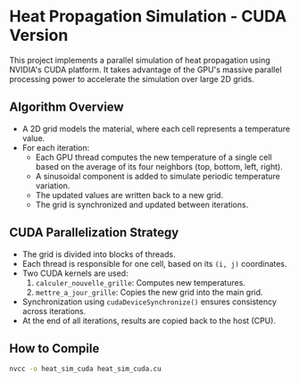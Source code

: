 # Heat Propagation Simulation - CUDA Version

This project implements a parallel simulation of heat propagation using NVIDIA's CUDA platform. It takes advantage of the GPU's massive parallel processing power to accelerate the simulation over large 2D grids.

## Algorithm Overview

- A 2D grid models the material, where each cell represents a temperature value.
- For each iteration:
  - Each GPU thread computes the new temperature of a single cell based on the average of its four neighbors (top, bottom, left, right).
  - A sinusoidal component is added to simulate periodic temperature variation.
  - The updated values are written back to a new grid.
  - The grid is synchronized and updated between iterations.

## CUDA Parallelization Strategy

- The grid is divided into blocks of threads.
- Each thread is responsible for one cell, based on its `(i, j)` coordinates.
- Two CUDA kernels are used:
  1. `calculer_nouvelle_grille`: Computes new temperatures.
  2. `mettre_a_jour_grille`: Copies the new grid into the main grid.
- Synchronization using `cudaDeviceSynchronize()` ensures consistency across iterations.
- At the end of all iterations, results are copied back to the host (CPU).

## How to Compile

```bash
nvcc -o heat_sim_cuda heat_sim_cuda.cu
